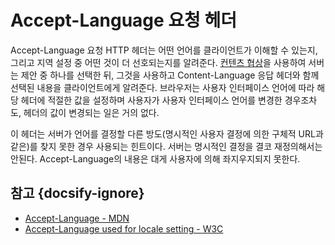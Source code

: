 # Accept-Language 요청 헤더

Accept-Language 요청 HTTP 헤더는 어떤 언어를 클라이언트가 이해할 수 있는지, 그리고 지역 설정 중 어떤 것이 더 선호되는지를 알려준다. [컨텐츠 협상](https://developer.mozilla.org/en-US/docs/Web/HTTP/Content_negotiation)을 사용하여 서버는 제안 중 하나를 선택한 뒤, 그것을 사용하고 Content-Language 응답 헤더와 함께 선택된 내용을 클라이언트에게 알려준다. 브라우저는 사용자 인터페이스 언어에 따라 해당 헤더에 적절한 값을 설정하며 사용자가 사용자 인터페이스 언어를 변경한 경우조차도, 헤더의 값이 변경되는 일은 거의 없다.

이 헤더는 서버가 언어를 결정할 다른 방도(명시적인 사용자 결정에 의한 구체적 URL과 같은)를 찾지 못한 경우 사용되는 힌트이다. 서버는 명시적인 결정을 결코 재정의해서는 안된다. Accept-Language의 내용은 대게 사용자에 의해 좌지우지되지 못한다.

## 참고 {docsify-ignore}

* [Accept-Language - MDN](https://developer.mozilla.org/ko/docs/Web/HTTP/Headers/Accept-Language)
* [Accept-Language used for locale setting - W3C](https://www.w3.org/International/questions/qa-accept-lang-locales)
